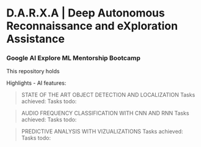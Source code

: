 # D.A.R.X.A | Deep Autonomous Reconnaissance and eXploration Assistance 




### Google AI Explore ML Mentorship Bootcamp
This repository holds 

Highlights - AI features:

> STATE OF THE ART OBJECT DETECTION AND LOCALIZATION
Tasks achieved:
Tasks todo:

> AUDIO FREQUENCY CLASSIFICATION WITH CNN AND RNN
Tasks achieved:
Tasks todo:

> PREDICTIVE ANALYSIS WITH VIZUALIZATIONS
Tasks achieved:
Tasks todo:
